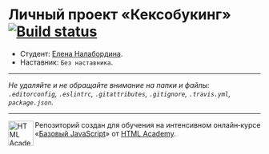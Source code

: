 # Личный проект «Кексобукинг» [![Build status][travis-image]][travis-url]

* Студент: [Елена Налабордина](https://up.htmlacademy.ru/javascript/11/user/201550).
* Наставник: `Без наставника`.

---

_Не удаляйте и не обращайте внимание на папки и файлы:_<br>
_`.editorconfig`, `.eslintrc`, `.gitattributes`, `.gitignore`, `.travis.yml`, `package.json`._

---

<a href="https://htmlacademy.ru/intensive/javascript"><img align="left" width="50" height="50" title="HTML Academy" src="https://up.htmlacademy.ru/static/img/intensive/javascript/logo-for-github.svg"></a>

Репозиторий создан для обучения на интенсивном онлайн‑курсе «[Базовый JavaScript](https://htmlacademy.ru/intensive/javascript)» от [HTML Academy](https://htmlacademy.ru).

[travis-image]: https://travis-ci.org/htmlacademy-javascript/201550-keksobooking.svg?branch=master
[travis-url]: https://travis-ci.org/htmlacademy-javascript/201550-keksobooking
